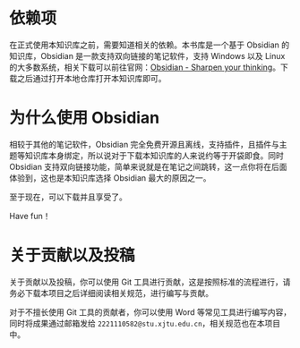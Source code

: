 # 依赖项

在正式使用本知识库之前，需要知道相关的依赖。本书库是一个基于 Obsidian 的知识库，Obsidian 是一款支持双向链接的笔记软件，支持 Windows 以及 Linux 的大多数系统，相关下载可以前往官网：[Obsidian - Sharpen your thinking](https://obsidian.md/)。下载之后通过打开本地仓库打开本知识库即可。

# 为什么使用 Obsidian

相较于其他的笔记软件，Obsidian 完全免费开源且离线，支持插件，且插件与主题等知识库本身绑定，所以说对于下载本知识库的人来说约等于开袋即食。同时 Obsidian 支持双向链接功能，简单来说就是在笔记之间跳转，这一点你将在后面体验到，这也是本知识库选择 Obsidian 最大的原因之一。

至于现在，可以下载并且享受了。

Have fun！

# 关于贡献以及投稿

关于贡献以及投稿，你可以使用 Git 工具进行贡献，这是按照标准的流程进行，请务必下载本项目之后详细阅读相关规范，进行编写与贡献。

对于不擅长使用 Git 工具的贡献者，你可以使用 Word 等常见工具进行编写内容，同时将成果通过邮箱发给 `2221110582@stu.xjtu.edu.cn`，相关规范也在本项目中。